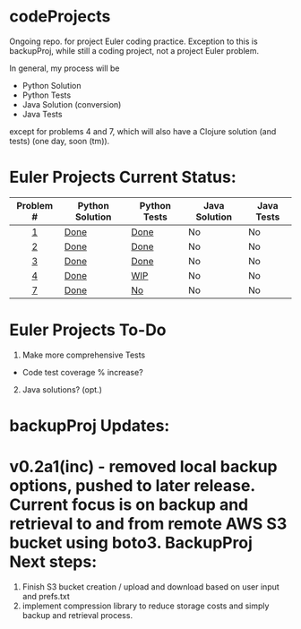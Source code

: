 # codeProjects

Ongoing repo. for project Euler coding practice.
Exception to this is backupProj, while still a coding project, not a project
Euler problem.

In general, my process will be
* Python Solution
* Python Tests
* Java Solution (conversion)
* Java Tests

except for problems 4 and 7, which will also have a Clojure solution (and tests)
(one day, soon (tm)).  

Euler Projects Current Status:
==============

| Problem # | Python Solution | Python Tests | Java Solution | Java Tests |
| :---: | --- | --- | --- | --- |
| [1](https://projecteuler.net/problem=1) | [Done](../master/euler1/eulerOne.py) | [Done](../master/euler1/test_eulerOne.py) | No | No |
| [2](https://projecteuler.net/problem=2) | [Done](../master/euler2/eulerTwo.py) | [Done](../master/euler2/test_eulerTwo.py) | No | No |
| [3](https://projecteuler.net/problem=3) | [Done](../master/euler3/eulerThree.py) | [Done](../master/euler3/test_eulerThree.py) | No | No |
| [4](https://projecteuler.net/problem=4) | [Done](../master/euler4/eulerFour.py) | [WIP](../master/euler4/test_eulerFour.py) | No | No |
| [7](https://projecteuler.net/problem=7) | [Done](../master/euler7/eulerSeven.py) | [No](../master/euler7/test_eulerSeven.py) | No | No |

Euler Projects To-Do
====================
1. Make more comprehensive Tests
  + Code test coverage % increase?
2. Java solutions? (opt.)

backupProj Updates:
===================
  v0.2a1(inc) - removed local backup options, pushed to later release. Current focus is on
  backup and retrieval to and from remote AWS S3 bucket using boto3.
BackupProj Next steps:
======================
1. Finish S3 bucket creation / upload and download based on user input and prefs.txt
2. implement compression library to reduce storage costs and simply backup and retrieval process.

